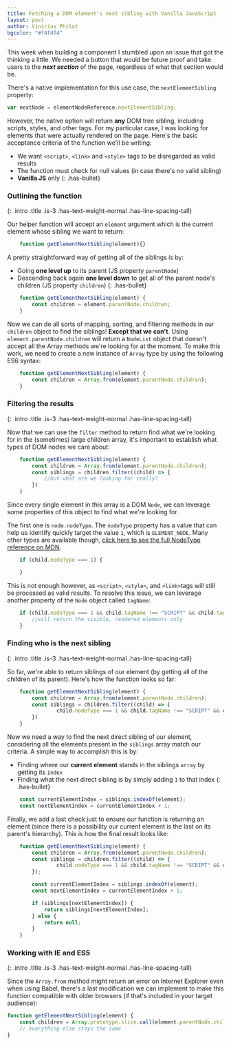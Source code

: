 ```yaml
---
title: Fetching a DOM element's next sibling with Vanilla JavaScript
layout: post
author: Vinicius Philot
bgcolor: "#f4f4f4"
---
```


This week when building a component I stumbled upon an issue that got the thinking a little. We needed a button that would be future proof and take users to the ***next section*** of the page, regardless of what that section would be. 

There's a native implementation for this use case, the `nextElementSibling` property:

```js
var nextNode = elementNodeReference.nextElementSibling; 
```

However, the native option will return **any**  DOM tree sibling, including scripts, styles, and other tags. For my particular case, I was looking for elements that were actually rendered on the page. Here's the basic acceptance criteria of the function we'll be writing:

* We want `<script>`, `<link>` and `<style>` tags to be disregarded as valid results
* The function must check for null values (in case there's no valid sibling)  
* **Vanilla JS** only
{: .has-bullet}


### Outlining the function
{: .intro .title .is-3 .has-text-weight-normal .has-line-spacing-tall}

Our helper function will accept an `element` argument which is the current element whose sibling we want to return:

```js
    function getElementNextSibling(element){}
```

A pretty straightforward way of getting all of the siblings is by:
* Going **one level up** to its parent (JS property `parentNode`)
* Descending back again **one level down** to get all of the parent node's children (JS property `children`)
{: .has-bullet}

```js
    function getElementNextSibling(element) {
        const children = element.parentNode.children;
    }
```

Now we can do all sorts of mapping, sorting, and filtering methods in our `children` object to find the siblings! **Except that we can't**. Using `element.parentNode.children` will return a `NodeList` object that doesn't accept all the Array methods we're looking for at the moment. To make this work, we need to create a new instance of `Array` type by using the following ES6 syntax: 

```js
    function getElementNextSibling(element) {
        const children = Array.from(element.parentNode.children);
    }
```

### Filtering the results
{: .intro .title .is-3 .has-text-weight-normal .has-line-spacing-tall}

Now that we can use the `filter` method to return find what we're looking for in the (sometimes) large children array, it's important to establish what types of DOM nodes we care about:

```js
    function getElementNextSibling(element) {
        const children = Array.from(element.parentNode.children);
        const siblings = children.filter((child) => {
            //but what are we looking for really?
        })
    }
```

Since every single element in this array is a DOM `Node`, we can leverage some properties of this object to find what we're looking for.

The first one is `node.nodeType`. The `nodeType` property has a value that can help us identify quickly target the value `1`, which is `ELEMENT_NODE`. Many other types are available though, [click here to see the full NodeType reference on MDN](https://developer.mozilla.org/en-US/docs/Web/API/Node/nodeType).

```js
    if (child.nodeType === 1) {

    }
```

This is not enough however, as `<script>`, `<style>`, and `<link>`tags will still be processed as valid results. To resolve this issue, we can leverage another property of the `Node` object called `tagName`:

```js
    if (child.nodeType === 1 && child.tagName !== "SCRIPT" && child.tagName !== "LINK" && child.tagName !== "STYLE") {
        //will return the visible, rendered elements only
    }
```

### Finding who is the next sibling
{: .intro .title .is-3 .has-text-weight-normal .has-line-spacing-tall}

So far, we're able to return siblings of our element (by getting all of the children of its parent). Here's how the function looks so far:

```js
    function getElementNextSibling(element) {
        const children = Array.from(element.parentNode.children);
        const siblings = children.filter((child) => {
                child.nodeType === 1 && child.tagName !== "SCRIPT" && child.tagName !== "LINK" && child.tagName !== "STYLE"
        })
    }
```

Now we need a way to find the next direct sibling of our element, considering all the elements present in the `siblings` array match our criteria. A simple way to accomplish this is by:

* Finding where our **current element** stands in the siblings `array` by getting its `index`
* Finding what the next direct sibling is by simply adding `1` to that index
{: .has-bullet}

```js
    const currentElementIndex = siblings.indexOf(element);
    const nextElementIndex = currentElementIndex + 1;
```

Finally, we add a last check just to ensure our function is returning an element (since there is a possibility our current element is the last on its parent's hierarchy). This is how the final result looks like:

```js
    function getElementNextSibling(element) {
        const children = Array.from(element.parentNode.children);
        const siblings = children.filter((child) => {
                child.nodeType === 1 && child.tagName !== "SCRIPT" && child.tagName !== "LINK" && child.tagName !== "STYLE"
        });

        const currentElementIndex = siblings.indexOf(element);
        const nextElementIndex = currentElementIndex + 1;

        if (siblings[nextElementIndex]) {
            return siblings[nextElementIndex];
        } else {
            return null;
        }
    }
```

### Working with IE and ES5
{: .intro .title .is-3 .has-text-weight-normal .has-line-spacing-tall}

Since the `Array.from` method might return an error on Internet Explorer even when using Babel, there's a last modification we can implement to make this function compatible with older browsers (if that's included in your target audience):

```js
function getElementNextSibling(element) {
    const children = Array.prototype.slice.call(element.parentNode.children);
    // everything else stays the same
}
```
